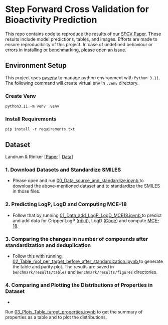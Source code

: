 # Step Forward Cross Validation for Bioactivity Prediction

This repo contains code to reproduce the results of our [SFCV Paper]().
These results include model predictions, tables, and images.
Efforts are made to ensure reproducibility of this project.
In case of undefined behaviour or errors in installing or benchmarking, please open an issue.

## Environment Setup

This project uses [pyvenv](https://docs.python.org/3/library/venv.html) to manage python
environment with `Python 3.11`. The following command will create virtual env in `.venv` directory.

### Create Venv

```shell
python3.11 -m venv .venv
```

### Install Requirements

```shell
pip install -r requirements.txt
```

## Dataset

Landrum &
Riniker [[Paper](https://pubs.acs.org/doi/10.1021/acs.jcim.4c00049) | [Data](https://github.com/rinikerlab/overlapping_assays/tree/main/datasets/source_data)]

### 1. Download Datasets and Standardize SMILES

- Please open and run [00_Data_source_and_standardize.ipynb
  ](https://github.com/Manas02/sfcv/blob/main/notebook/00_Data_source_and_standardize.ipynb) to download the
above-mentioned dataset and to standardize the SMILES in those files.

### 2. Predicting LogP, LogD and Computing MCE-18

- Follow that by running [01_Data_add_LogP_LogD_MCE18.ipynb
  ](https://github.com/Manas02/sfcv/blob/main/notebook/01_Data_add_LogP_LogD_MCE18.ipynb)
to predict and add data for
CrippenLogP ([rdkit](https://www.rdkit.org/docs/GettingStartedInPython.html#descriptor-calculation)),
LogD ([Code](https://gist.github.com/PatWalters/7aebcd5b87ceb466db91b11e07ce3d21)) and
compute [MCE-18](https://pubs.acs.org/doi/abs/10.1021/acs.jmedchem.9b00004).

### 3. Comparing the changes in number of compounds after standardization and deduplication

- Follow this with running [02_Table_mol_per_target_before_after_standardization.ipynb
  ](https://github.com/Manas02/sfcv/blob/main/notebook/02_Table_mol_per_target_before_after_standardization.ipynb)
  to generate the table and parity plot. The results are saved in `benchmark/results/tables` and
  `benchmark/results/figures` directories. 

### 4. Comparing and Plotting the Distributions of Properties in Dataset

-
Run [03_Plots_Table_target_properties.ipynb](https://github.com/Manas02/sfcv/blob/main/notebook/03_Plots_Table_target_properties.ipynb)
to get the summary of properties as a table and to plot the distributions.


